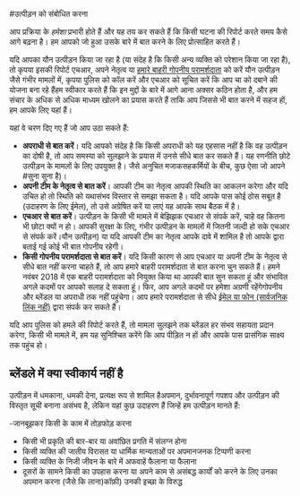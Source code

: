 #उत्पीड़न को संबोधित करना

आप प्रक्रिया के *हमेशा* प्रभारी होते हैं और यह तय कर सकते हैं कि किसी घटना की रिपोर्ट करते समय कैसे आगे बढ़ना है। हम आपको जो हुआ उसके बारे में बात करने के लिए प्रोत्साहित करते हैं।

यदि आपका यौन उत्पीड़न किया जा रहा है (या संदेह है कि किसी अन्य व्यक्ति को परेशान किया जा रहा है), तो कृपया इसकी रिपोर्ट एचआर, अपने नेतृत्व या [हमारे बाहरी गोपनीय परामर्शदाता](https://www.notion.so/ceb925ba799f4dcab14bee5af3ffc0b8?pvs=21) को करें यौन उत्पीड़न जैसे गंभीर मामलों में, कृपया पुलिस को कॉल करें और एचआर को सूचित करें कि आप चा को दबाने की योजना बना रहे हैंहम स्वीकार करते हैं कि इन मुद्दों के बारे में आगे आना अक्सर कठिन होता है, और हम संचार के अधिक से अधिक माध्यम खोलने का प्रयास करते हैं ताकि आप जिससे भी बात करने में सहज हों, हम आपके लिए यहां हैं।

यहां वे चरण दिए गए हैं जो आप उठा सकते हैं:

- **अपराधी से बात करें**। यदि आपको संदेह है कि किसी अपराधी को यह एहसास नहीं है कि वह उत्पीड़न का दोषी है, तो आप समस्या को सुलझाने के प्रयास में उनसे सीधे बात कर सकते हैं। यह रणनीति छोटे उत्पीड़न के मामलों के लिए उपयुक्त है। जैसे अनुचित मजाकसहकर्मियों के बीच, कुछ ऐसा जो आपने #सुना सुना है)।
- **अपनी टीम के नेतृत्व से बात करें**। आपकी टीम का नेतृत्व आपकी स्थिति का आकलन करेगा और यदि उचित हो तो स्थिति को यथासंभव विस्तार से समझा सकता है। यदि आपके पास कोई ठोस सबूत है (उदाहरण के लिए ईमेल), तो उसे अग्रेषित करें या लाएं यह आपके साथ बैठक में है।
- **एचआर से बात करें**। उत्पीड़न के किसी भी मामले में बेझिझक एचआर से संपर्क करें, चाहे वह कितना भी छोटा क्यों न हो। आपकी सुरक्षा के लिए, गंभीर उत्पीड़न के मामलों में जितनी जल्दी हो सके एचआर से संपर्क करें।यौन उत्पीड़न) या यदि आपकी टीम का नेतृत्व आपके दावे में शामिल है तो आपके द्वारा बताई गई कोई भी बात गोपनीय रहेगी।
- **किसी गोपनीय परामर्शदाता से बात करें**। यदि किसी कारण से आप एचआर या अपनी टीम के नेतृत्व से सीधे बात नहीं करना चाहते हैं, तो आप हमारे बाहरी परामर्शदाता से बात करना चुन सकते हैं। हमने नवंबर 2018 में एक बाहरी परामर्शदाता को नियुक्त किया था आपकी बात सुन सकता हूं और संभावित अगले कदमों पर आपको सलाह दे सकता हूं। फिर, आप अगले कदमों पर हमेशा अग्रणी रहेंगेगोपनीय और ब्लेंडल या अपराधी तक नहीं पहुंचेगा। आप हमारे परामर्शदाता से सीधे [ईमेल या फोन (सार्वजनिक लिंक नहीं)](https://www.notion.so/ceb925ba799f4dcab14bee5af3ffc0b8?pvs=21) द्वारा संपर्क कर सकते हैं।

यदि आप पुलिस को हमले की रिपोर्ट करते हैं, तो मामला सुलझने तक ब्लेंडल हर संभव सहायता प्रदान करेगा, किसी भी मामले में, हम यह सुनिश्चित करेंगे कि आप पीड़ित न हों और आपके पास प्रासंगिक साक्ष्य तक पहुंच हो।

## **ब्लेंडले में क्या स्वीकार्य नहीं है**

उत्पीड़न में धमकाना, धमकी देना, प्रत्यक्ष रूप से शामिल हैअपमान, दुर्भावनापूर्ण गपशप और उत्पीड़न की विस्तृत सूची बनाना असंभव है, लेकिन यहां कुछ उदाहरण हैं जिन्हें हम उत्पीड़न मानते हैं:

-जानबूझकर किसी के काम में तोड़फोड़ करना
- किसी भी प्रकृति की बार-बार या अवांछित प्रगति में संलग्न होना
- किसी व्यक्ति की जातीय विरासत या धार्मिक मान्यताओं पर अपमानजनक टिप्पणी करना
- किसी व्यक्ति के निजी जीवन के बारे में अफवाहें फैलाना या फैलाना
- दूसरों के सामने किसी का उपहास करना या अपने काम से असंबद्ध कार्यों को करने के लिए उनका अपमान करना (जैसे कि लाना)कॉफ़ी) उनकी इच्छा के विरुद्ध